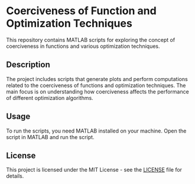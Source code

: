 # Coerciveness of Function and Optimization Techniques

This repository contains MATLAB scripts for exploring the concept of coerciveness in functions and various optimization techniques.

## Description

The project includes scripts that generate plots and perform computations related to the coerciveness of functions and optimization techniques. The main focus is on understanding how coerciveness affects the performance of different optimization algorithms.



## Usage

To run the scripts, you need MATLAB installed on your machine. Open the script in MATLAB and run the script.

## License

This project is licensed under the MIT License - see the [LICENSE](LICENSE) file for details.
